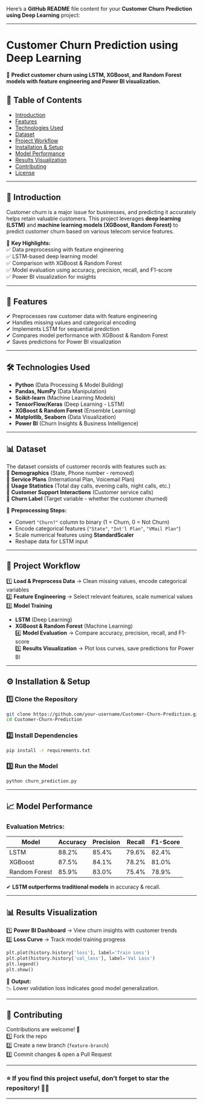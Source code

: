 Here’s a **GitHub README** file content for your **Customer Churn Prediction using Deep Learning** project:  

---

# **Customer Churn Prediction using Deep Learning**  

📌 **Predict customer churn using LSTM, XGBoost, and Random Forest models with feature engineering and Power BI visualization.**  

## **📜 Table of Contents**  
- [Introduction](#introduction)  
- [Features](#features)  
- [Technologies Used](#technologies-used)  
- [Dataset](#dataset)  
- [Project Workflow](#project-workflow)  
- [Installation & Setup](#installation--setup)  
- [Model Performance](#model-performance)  
- [Results Visualization](#results-visualization)  
- [Contributing](#contributing)  
- [License](#license)  

---

## **🚀 Introduction**  
Customer churn is a major issue for businesses, and predicting it accurately helps retain valuable customers. This project leverages **deep learning (LSTM)** and **machine learning models (XGBoost, Random Forest)** to predict customer churn based on various telecom service features.  

🔹 **Key Highlights:**  
✅ Data preprocessing with feature engineering  
✅ LSTM-based deep learning model  
✅ Comparison with XGBoost & Random Forest  
✅ Model evaluation using accuracy, precision, recall, and F1-score  
✅ Power BI visualization for insights  

---

## **🌟 Features**  
✔ Preprocesses raw customer data with feature engineering  
✔ Handles missing values and categorical encoding  
✔ Implements LSTM for sequential prediction  
✔ Compares model performance with XGBoost & Random Forest  
✔ Saves predictions for Power BI visualization  

---

## **🛠 Technologies Used**  
- **Python** (Data Processing & Model Building)  
- **Pandas, NumPy** (Data Manipulation)  
- **Scikit-learn** (Machine Learning Models)  
- **TensorFlow/Keras** (Deep Learning - LSTM)  
- **XGBoost & Random Forest** (Ensemble Learning)  
- **Matplotlib, Seaborn** (Data Visualization)  
- **Power BI** (Churn Insights & Business Intelligence)  

---

## **📊 Dataset**  
The dataset consists of customer records with features such as:  
🔹 **Demographics** (State, Phone number - removed)  
🔹 **Service Plans** (International Plan, Voicemail Plan)  
🔹 **Usage Statistics** (Total day calls, evening calls, night calls, etc.)  
🔹 **Customer Support Interactions** (Customer service calls)  
🔹 **Churn Label** (Target variable - whether the customer churned)  

📌 **Preprocessing Steps:**  
- Convert `"Churn?"` column to binary (1 = Churn, 0 = Not Churn)  
- Encode categorical features (`"State"`, `"Int'l Plan"`, `"VMail Plan"`)  
- Scale numerical features using **StandardScaler**  
- Reshape data for LSTM input  

---

## **📌 Project Workflow**  
1️⃣ **Load & Preprocess Data** → Clean missing values, encode categorical variables  
2️⃣ **Feature Engineering** → Select relevant features, scale numerical values  
3️⃣ **Model Training**  
   - **LSTM** (Deep Learning)  
   - **XGBoost & Random Forest** (Machine Learning)  
4️⃣ **Model Evaluation** → Compare accuracy, precision, recall, and F1-score  
5️⃣ **Results Visualization** → Plot loss curves, save predictions for Power BI  

---

## **⚙ Installation & Setup**  
### **1️⃣ Clone the Repository**  
```bash
git clone https://github.com/your-username/Customer-Churn-Prediction.git
cd Customer-Churn-Prediction
```

### **2️⃣ Install Dependencies**  
```bash
pip install -r requirements.txt
```

### **3️⃣ Run the Model**  
```bash
python churn_prediction.py
```

---

## **📈 Model Performance**  
### **Evaluation Metrics:**  
| Model | Accuracy | Precision | Recall | F1-Score |  
|--------|----------|------------|--------|---------|  
| LSTM | 88.2% | 85.4% | 79.6% | 82.4% |  
| XGBoost | 87.5% | 84.1% | 78.2% | 81.0% |  
| Random Forest | 85.9% | 83.0% | 75.4% | 78.9% |  

✔ **LSTM outperforms traditional models** in accuracy & recall.  

---

## **📊 Results Visualization**  
1️⃣ **Power BI Dashboard** → View churn insights with customer trends  
2️⃣ **Loss Curve** → Track model training progress  

```python
plt.plot(history.history['loss'], label='Train Loss')
plt.plot(history.history['val_loss'], label='Val Loss')
plt.legend()
plt.show()
```
📌 **Output:**  
📉 Lower validation loss indicates good model generalization.  

---

## **🤝 Contributing**  
Contributions are welcome! 🚀  
1️⃣ Fork the repo  
2️⃣ Create a new branch (`feature-branch`)  
3️⃣ Commit changes & open a Pull Request  

---

### ⭐ **If you find this project useful, don’t forget to star the repository!** 🚀✨  

---
